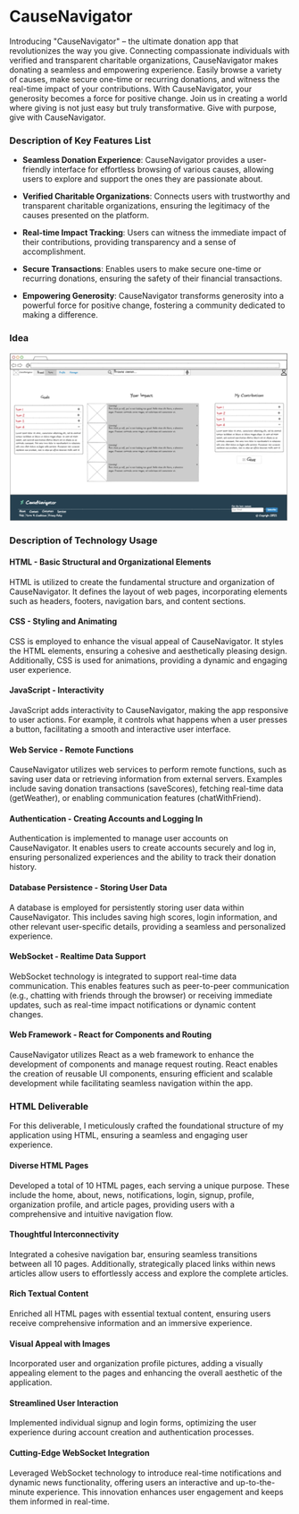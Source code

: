 # CauseNavigator
Introducing "CauseNavigator" – the ultimate donation app that revolutionizes the way you give. Connecting compassionate individuals with verified and transparent charitable organizations, CauseNavigator makes donating a seamless and empowering experience. Easily browse a variety of causes, make secure one-time or recurring donations, and witness the real-time impact of your contributions. With CauseNavigator, your generosity becomes a force for positive change. Join us in creating a world where giving is not just easy but truly transformative. Give with purpose, give with CauseNavigator.

### Description of Key Features List

- **Seamless Donation Experience**: CauseNavigator provides a user-friendly interface for effortless browsing of various causes, allowing users to explore and support the ones they are passionate about.

- **Verified Charitable Organizations**: Connects users with trustworthy and transparent charitable organizations, ensuring the legitimacy of the causes presented on the platform.

- **Real-time Impact Tracking**: Users can witness the immediate impact of their contributions, providing transparency and a sense of accomplishment.

- **Secure Transactions**: Enables users to make secure one-time or recurring donations, ensuring the safety of their financial transactions.

- **Empowering Generosity**: CauseNavigator transforms generosity into a powerful force for positive change, fostering a community dedicated to making a difference.

### Idea
<img src="https://github.com/mrataeran/CauseNavigator/blob/main/causenav-sketch.png?raw=true" width="500" height="300" />

### Description of Technology Usage

#### HTML - Basic Structural and Organizational Elements

HTML is utilized to create the fundamental structure and organization of CauseNavigator. It defines the layout of web pages, incorporating elements such as headers, footers, navigation bars, and content sections.

#### CSS - Styling and Animating

CSS is employed to enhance the visual appeal of CauseNavigator. It styles the HTML elements, ensuring a cohesive and aesthetically pleasing design. Additionally, CSS is used for animations, providing a dynamic and engaging user experience.

#### JavaScript - Interactivity

JavaScript adds interactivity to CauseNavigator, making the app responsive to user actions. For example, it controls what happens when a user presses a button, facilitating a smooth and interactive user interface.

#### Web Service - Remote Functions

CauseNavigator utilizes web services to perform remote functions, such as saving user data or retrieving information from external servers. Examples include saving donation transactions (saveScores), fetching real-time data (getWeather), or enabling communication features (chatWithFriend).

#### Authentication - Creating Accounts and Logging In

Authentication is implemented to manage user accounts on CauseNavigator. It enables users to create accounts securely and log in, ensuring personalized experiences and the ability to track their donation history.

#### Database Persistence - Storing User Data

A database is employed for persistently storing user data within CauseNavigator. This includes saving high scores, login information, and other relevant user-specific details, providing a seamless and personalized experience.

#### WebSocket - Realtime Data Support

WebSocket technology is integrated to support real-time data communication. This enables features such as peer-to-peer communication (e.g., chatting with friends through the browser) or receiving immediate updates, such as real-time impact notifications or dynamic content changes.

#### Web Framework - React for Components and Routing

CauseNavigator utilizes React as a web framework to enhance the development of components and manage request routing. React enables the creation of reusable UI components, ensuring efficient and scalable development while facilitating seamless navigation within the app.

### HTML Deliverable

For this deliverable, I meticulously crafted the foundational structure of my application using HTML, ensuring a seamless and engaging user experience.

#### Diverse HTML Pages
Developed a total of 10 HTML pages, each serving a unique purpose. These include the home, about, news, notifications, login, signup, profile, organization profile, and article pages, providing users with a comprehensive and intuitive navigation flow.

#### Thoughtful Interconnectivity
Integrated a cohesive navigation bar, ensuring seamless transitions between all 10 pages. Additionally, strategically placed links within news articles allow users to effortlessly access and explore the complete articles.

#### Rich Textual Content
Enriched all HTML pages with essential textual content, ensuring users receive comprehensive information and an immersive experience.

#### Visual Appeal with Images
Incorporated user and organization profile pictures, adding a visually appealing element to the pages and enhancing the overall aesthetic of the application.

#### Streamlined User Interaction
Implemented individual signup and login forms, optimizing the user experience during account creation and authentication processes.

#### Cutting-Edge WebSocket Integration
Leveraged WebSocket technology to introduce real-time notifications and dynamic news functionality, offering users an interactive and up-to-the-minute experience. This innovation enhances user engagement and keeps them informed in real-time.

